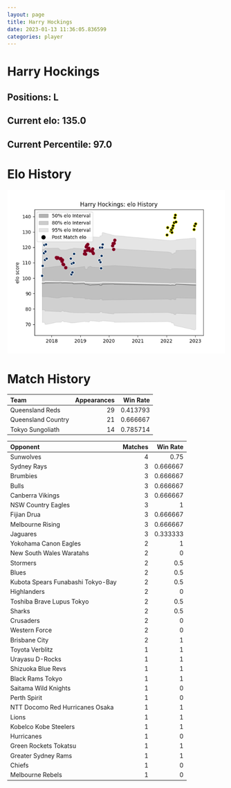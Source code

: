 ```yaml
---  
layout: page  
title: Harry Hockings  
date: 2023-01-13 11:36:05.836599  
categories: player  
---
```

# Harry Hockings

## Positions: L

## Current elo: 135.0

## Current Percentile: 97.0

# Elo History


![elo history](history_HarryHockings.png)
# Match History


| Team               |   Appearances |   Win Rate |
|:-------------------|--------------:|-----------:|
| Queensland Reds    |            29 |   0.413793 |
| Queensland Country |            21 |   0.666667 |
| Tokyo Sungoliath   |            14 |   0.785714 |

| Opponent                          |   Matches |   Win Rate |
|:----------------------------------|----------:|-----------:|
| Sunwolves                         |         4 |   0.75     |
| Sydney Rays                       |         3 |   0.666667 |
| Brumbies                          |         3 |   0.666667 |
| Bulls                             |         3 |   0.666667 |
| Canberra Vikings                  |         3 |   0.666667 |
| NSW Country Eagles                |         3 |   1        |
| Fijian Drua                       |         3 |   0.666667 |
| Melbourne Rising                  |         3 |   0.666667 |
| Jaguares                          |         3 |   0.333333 |
| Yokohama Canon Eagles             |         2 |   1        |
| New South Wales Waratahs          |         2 |   0        |
| Stormers                          |         2 |   0.5      |
| Blues                             |         2 |   0.5      |
| Kubota Spears Funabashi Tokyo-Bay |         2 |   0.5      |
| Highlanders                       |         2 |   0        |
| Toshiba Brave Lupus Tokyo         |         2 |   0.5      |
| Sharks                            |         2 |   0.5      |
| Crusaders                         |         2 |   0        |
| Western Force                     |         2 |   0        |
| Brisbane City                     |         2 |   1        |
| Toyota Verblitz                   |         1 |   1        |
| Urayasu D-Rocks                   |         1 |   1        |
| Shizuoka Blue Revs                |         1 |   1        |
| Black Rams Tokyo                  |         1 |   1        |
| Saitama Wild Knights              |         1 |   0        |
| Perth Spirit                      |         1 |   0        |
| NTT Docomo Red Hurricanes Osaka   |         1 |   1        |
| Lions                             |         1 |   1        |
| Kobelco Kobe Steelers             |         1 |   1        |
| Hurricanes                        |         1 |   0        |
| Green Rockets Tokatsu             |         1 |   1        |
| Greater Sydney Rams               |         1 |   1        |
| Chiefs                            |         1 |   0        |
| Melbourne Rebels                  |         1 |   0        |